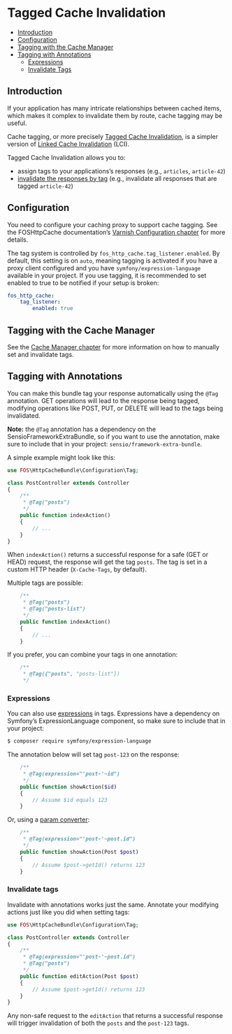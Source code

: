 Tagged Cache Invalidation
=========================

* [Introduction](#introduction)
* [Configuration](#configuration)
* [Tagging with the Cache Manager](#tagging-with-the-cache-manager)
* [Tagging with Annotations](#tagging-with-annotations)
  * [Expressions](#expressions)
  * [Invalidate Tags](#invalidate-tags)

Introduction
------------

If your application has many intricate relationships between cached items,
which makes it complex to invalidate them by route, cache tagging may be
useful.

Cache tagging, or more precisely [Tagged Cache Invalidation](http://blog.kevburnsjr.com/tagged-cache-invalidation),
is a simpler version of [Linked Cache Invalidation](http://tools.ietf.org/html/draft-nottingham-linked-cache-inv-03)
(LCI).

Tagged Cache Invalidation allows you to:
* assign tags to your applications’s responses (e.g., `articles`, `article-42`)
* [invalidate the responses by tag](https://github.com/FriendsOfSymfony/FOSHttpCache/blob/master/doc/cache-invalidator.md#tags) (e.g., invalidate all responses that are tagged
  `article-42`)

Configuration
-------------

You need to configure your caching proxy to support cache tagging. See the FOSHttpCache
documentation’s [Varnish Configuration chapter](https://github.com/FriendsOfSymfony/FOSHttpCache/blob/master/doc/varnish-configuration.md#tagging)
for more details.

The tag system is controlled by `fos_http_cache.tag_listener.enabled`. By
default, this setting is on `auto`, meaning tagging is activated if you have a
proxy client configured and you have `symfony/expression-language` available in
your project. If you use tagging, it is recommended to set enabled to true to
be notified if your setup is broken:

```yaml
fos_http_cache:
    tag_listener:
        enabled: true
```

Tagging with the Cache Manager
------------------------------

See the [Cache Manager chapter](cache-manager.md#tags) for more information on how
to manually set and invalidate tags.

Tagging with Annotations
------------------------

You can make this bundle tag your response automatically using the `@Tag`
annotation. GET operations will lead to the response being tagged, modifying
operations like POST, PUT, or DELETE will lead to the tags being invalidated.

**Note:** the `@Tag` annotation has a dependency on the SensioFrameworkExtraBundle,
so if you want to use the annotation, make sure to include that in your project:
`sensio/framework-extra-bundle`.

A simple example might look like this:

```php
use FOS\HttpCacheBundle\Configuration\Tag;

class PostController extends Controller
{
    /**
     * @Tag("posts")
     */
    public function indexAction()
    {
        // ...
    }
}
```

When `indexAction()` returns a successful response for a safe (GET or HEAD)
request, the response will get the tag `posts`. The tag is set in a custom
HTTP header (`X-Cache-Tags`, by default).

Multiple tags are possible:

```php
    /**
     * @Tag("posts")
     * @Tag("posts-list")
     */
    public function indexAction()
    {
        // ...
    }
```

If you prefer, you can combine your tags in one annotation:

```php
    /**
     * @Tag({"posts", "posts-list"})
     */
```

### Expressions

You can also use [expressions](http://symfony.com/doc/current/components/expression_language/index.html)
in tags. Expressions have a dependency on Symfony’s ExpressionLanguage
component, so make sure to include that in your project:

```bash
$ composer require symfony/expression-language
```

The annotation below will set tag `post-123` on the response:

```php
    /**
     * @Tag(expression="'post-'~id")
     */
    public function showAction($id)
    {
        // Assume $id equals 123
    }
```

Or, using a [param converter](http://symfony.com/doc/current/bundles/SensioFrameworkExtraBundle/annotations/converters.html):

```php
    /**
     * @Tag(expression="'post-'~post.id")
     */
    public function showAction(Post $post)
    {
        // Assume $post->getId() returns 123
    }
```

### Invalidate tags

Invalidate with annotations works just the same. Annotate your modifying
actions just like you did when setting tags:

```php
use FOS\HttpCacheBundle\Configuration\Tag;

class PostController extends Controller
{
    /**
     * @Tag(expression="'post-'~post.id")
     * @Tag("posts")
     */
    public function editAction(Post $post)
    {
        // Assume $post->getId() returns 123
    }
}
```

Any non-safe request to the `editAction` that returns a successful response
will trigger invalidation of both the `posts` and the `post-123` tags.
